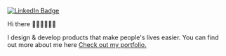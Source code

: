 [![LinkedIn Badge](https://img.shields.io/badge/LinkedIn-Profile-informational?style=flat&logo=linkedin&logoColor=white&color=0D76A8)](https://www.linkedin.com/in/AjibsBaba)

Hi there 👋🏿👋🏿👋🏿

I design & develop products that make people's lives easier.
You can find out more about me here [Check out my portfolio.](https://www.ajibsbaba.com/)
